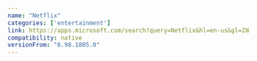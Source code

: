 ```yaml
---
name: "Netflix"
categories: ['entertainment']
link: https://apps.microsoft.com/search?query=Netflix&hl=en-us&gl=IN
compatibility: native
versionFrom: "6.98.1805.0"
---
```


